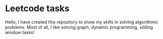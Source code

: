 # Leetcode tasks
Hello, I have created this repository to show my skills in solving algorithmic problems.
Most of all, I like solving graph, dynamic programming, sliding window tasks! 